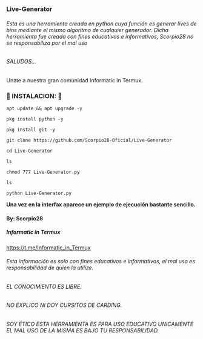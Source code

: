 ### Live-Generator

###### Esta es una herramienta creada en python cuya función es generar lives de bins mediante el mismo algoritmo de cualquier generador. Dicha herramienta fue creada con fines educativos e informativos, Scorpio28 no se responsabiliza por el mal uso

###### SALUDOS...

Unate a nuestra gran comunidad Informatic in Termux.

### 🦂 INSTALACION: 🦂

```
apt update && apt upgrade -y

pkg install python -y

pkg install git -y

git clone https://github.com/Scorpio28-Oficial/Live-Generator

cd Live-Generator

ls

chmod 777 Live-Generator.py

ls

python Live-Generator.py
```

__Una vez en la interfax aparece un ejemplo de ejecución bastante sencillo.__

#### By: Scorpio28

##### Informatic in Termux

https://t.me/Informatic_in_Termux


###### Esta información es solo con fines educativos e informativos, el mal uso es responsabilidad de quien la utilize.

###### EL CONOCIMIENTO ES LIBRE.


######  NO EXPLICO NI DOY CURSITOS DE CARDING.

###### SOY ÉTICO ESTA HERRAMIENTA  ES PARA USO EDUCATIVO UNICAMENTE EL MAL USO DE LA MISMA ES BAJO TU RESPONSABILIDAD.
